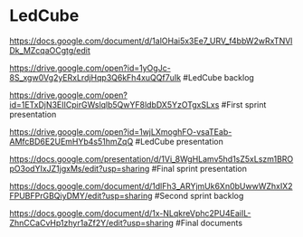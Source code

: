 # LedCube
https://docs.google.com/document/d/1alOHai5x3Ee7_URV_f4bbW2wRxTNVlDk_MZcqaOCgtg/edit



https://drive.google.com/open?id=1yOgJc-8S_xgw0Vg2yERxLrdjHqp3Q6kFh4xuQQf7uIk #LedCube backlog

https://drive.google.com/open?id=1ETxDjN3EIICpirGWslqlb5QwYF8ldbDX5YzOTgxSLxs #First sprint presentation

https://drive.google.com/open?id=1wjLXmoghFO-vsaTEab-AMfcBD6E2UEmHYb4s51hmZqQ #LedCube presentation


https://docs.google.com/presentation/d/1Vi_8WgHLamv5hd1sZ5xLszm1BROpO3odYIxJZ1jgxMs/edit?usp=sharing #Final sprint presentation

https://docs.google.com/document/d/1dlFh3_ARYjmUk6Xn0bUwwWZhxIX2FPUBFPrGBQiyDMY/edit?usp=sharing #Second sprint backlog

https://docs.google.com/document/d/1x-NLqkreVphc2PU4EaiIL-ZhnCCaCvHp1zhyr1aZf2Y/edit?usp=sharing #Final documents
